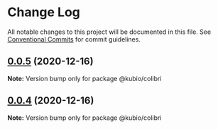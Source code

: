 # Change Log

All notable changes to this project will be documented in this file.
See [Conventional Commits](https://conventionalcommits.org) for commit guidelines.

## [0.0.5](https://github.com/extendthemes/kubio/compare/v0.0.4...v0.0.5) (2020-12-16)

**Note:** Version bump only for package @kubio/colibri





## [0.0.4](https://github.com/extendthemes/kubio/compare/v0.0.2...v0.0.4) (2020-12-16)

**Note:** Version bump only for package @kubio/colibri
